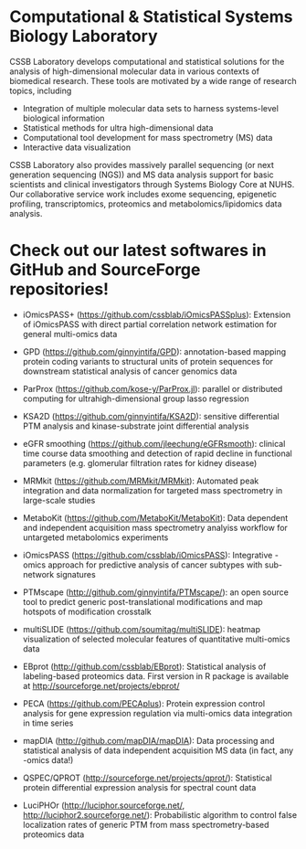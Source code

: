 
# Computational & Statistical Systems Biology Laboratory

CSSB Laboratory develops computational and statistical solutions for the analysis of high-dimensional molecular data in various contexts of biomedical research. These tools are motivated by a wide range of research topics, including

- Integration of multiple molecular data sets to harness systems-level biological information
- Statistical methods for ultra high-dimensional data
- Computational tool development for mass spectrometry (MS) data
- Interactive data visualization

CSSB Laboratory also provides massively parallel sequencing (or next generation sequencing (NGS)) and MS data analysis support for basic scientists and clinical investigators through Systems Biology Core at NUHS. Our collaborative service work includes exome sequencing, epigenetic profiling, transcriptomics, proteomics and metabolomics/lipidomics data analysis.

# Check out our latest softwares in GitHub and SourceForge repositories!

- iOmicsPASS+ (https://github.com/cssblab/iOmicsPASSplus): Extension of iOmicsPASS with direct partial correlation network estimation for general multi-omics data

- GPD (https://github.com/ginnyintifa/GPD): annotation-based mapping protein coding variants to structural units of protein sequences for downstream statistical analysis of cancer genomics data

- ParProx (https://github.com/kose-y/ParProx.jl): parallel or distributed computing for ultrahigh-dimensional group lasso regression

- KSA2D (https://github.com/ginnyintifa/KSA2D): sensitive differential PTM analysis and kinase-substrate joint differential analysis

- eGFR smoothing (https://github.com/jleechung/eGFRsmooth): clinical time course data smoothing and detection of rapid decline in functional parameters (e.g. glomerular filtration rates for kidney disease)

- MRMkit (https://github.com/MRMkit/MRMkit): Automated peak integration and data normalization for targeted mass spectrometry in large-scale studies

- MetaboKit (https://github.com/MetaboKit/MetaboKit): Data dependent and independent acquisition mass spectrometry analyiss workflow for untargeted metabolomics experiments

- iOmicsPASS (https://github.com/cssblab/iOmicsPASS): Integrative -omics approach for predictive analysis of cancer subtypes with sub-network signatures 

- PTMscape (http://github.com/ginnyintifa/PTMscape/): an open source tool to predict generic post-translational modifications and map hotspots of modification crosstalk 

- multiSLIDE (https://github.com/soumitag/multiSLIDE): heatmap visualization of selected molecular features of quantitative multi-omics data

- EBprot (http://github.com/cssblab/EBprot): Statistical analysis of labeling-based proteomics data. First version in R package is available at http://sourceforge.net/projects/ebprot/

- PECA (https://github.com/PECAplus): Protein expression control analysis for gene expression regulation via multi-omics data integration in time series

- mapDIA (http://github.com/mapDIA/mapDIA): Data processing and statistical analysis of data independent acquisition MS data (in fact, any -omics data!)

- QSPEC/QPROT (http://sourceforge.net/projects/qprot/): Statistical protein differential expression analysis for spectral count data

- LuciPHOr (http://luciphor.sourceforge.net/, http://luciphor2.sourceforge.net/): Probabilistic algorithm to control false localization rates of generic PTM from mass spectrometry-based proteomics data
